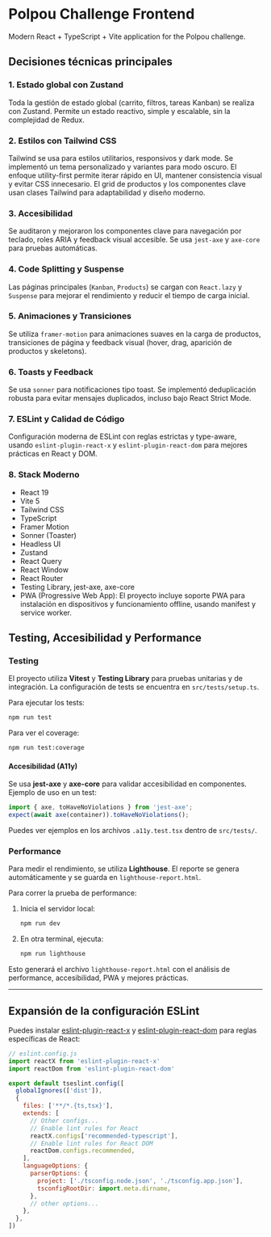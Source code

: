 
# Polpou Challenge Frontend

Modern React + TypeScript + Vite application for the Polpou challenge.


## Decisiones técnicas principales

### 1. Estado global con Zustand
Toda la gestión de estado global (carrito, filtros, tareas Kanban) se realiza con Zustand. Permite un estado reactivo, simple y escalable, sin la complejidad de Redux.

### 2. Estilos con Tailwind CSS
Tailwind se usa para estilos utilitarios, responsivos y dark mode. Se implementó un tema personalizado y variantes para modo oscuro. El enfoque utility-first permite iterar rápido en UI, mantener consistencia visual y evitar CSS innecesario. El grid de productos y los componentes clave usan clases Tailwind para adaptabilidad y diseño moderno.

### 3. Accesibilidad
Se auditaron y mejoraron los componentes clave para navegación por teclado, roles ARIA y feedback visual accesible. Se usa `jest-axe` y `axe-core` para pruebas automáticas.

### 4. Code Splitting y Suspense
Las páginas principales (`Kanban`, `Products`) se cargan con `React.lazy` y `Suspense` para mejorar el rendimiento y reducir el tiempo de carga inicial.

### 5. Animaciones y Transiciones
Se utiliza `framer-motion` para animaciones suaves en la carga de productos, transiciones de página y feedback visual (hover, drag, aparición de productos y skeletons).

### 6. Toasts y Feedback
Se usa `sonner` para notificaciones tipo toast. Se implementó deduplicación robusta para evitar mensajes duplicados, incluso bajo React Strict Mode.

### 7. ESLint y Calidad de Código
Configuración moderna de ESLint con reglas estrictas y type-aware, usando `eslint-plugin-react-x` y `eslint-plugin-react-dom` para mejores prácticas en React y DOM.

### 8. Stack Moderno
- React 19
- Vite 5
- Tailwind CSS
- TypeScript
- Framer Motion
- Sonner (Toaster)
- Headless UI
- Zustand
- React Query
- React Window
- React Router
- Testing Library, jest-axe, axe-core
- PWA (Progressive Web App): El proyecto incluye soporte PWA para instalación en dispositivos y funcionamiento offline, usando manifest y service worker.


## Testing, Accesibilidad y Performance

### Testing

El proyecto utiliza **Vitest** y **Testing Library** para pruebas unitarias y de integración. La configuración de tests se encuentra en `src/tests/setup.ts`.

Para ejecutar los tests:

```bash
npm run test
```

Para ver el coverage:

```bash
npm run test:coverage
```

#### Accesibilidad (A11y)

Se usa **jest-axe** y **axe-core** para validar accesibilidad en componentes. Ejemplo de uso en un test:

```ts
import { axe, toHaveNoViolations } from 'jest-axe';
expect(await axe(container)).toHaveNoViolations();
```

Puedes ver ejemplos en los archivos `.a11y.test.tsx` dentro de `src/tests/`.

### Performance

Para medir el rendimiento, se utiliza **Lighthouse**. El reporte se genera automáticamente y se guarda en `lighthouse-report.html`.

Para correr la prueba de performance:

1. Inicia el servidor local:
   ```bash
   npm run dev
   ```
2. En otra terminal, ejecuta:
   ```bash
   npm run lighthouse
   ```

Esto generará el archivo `lighthouse-report.html` con el análisis de performance, accesibilidad, PWA y mejores prácticas.

---
## Expansión de la configuración ESLint


Puedes instalar [eslint-plugin-react-x](https://github.com/Rel1cx/eslint-react/tree/main/packages/plugins/eslint-plugin-react-x) y [eslint-plugin-react-dom](https://github.com/Rel1cx/eslint-react/tree/main/packages/plugins/eslint-plugin-react-dom) para reglas específicas de React:

```js
// eslint.config.js
import reactX from 'eslint-plugin-react-x'
import reactDom from 'eslint-plugin-react-dom'

export default tseslint.config([
  globalIgnores(['dist']),
  {
    files: ['**/*.{ts,tsx}'],
    extends: [
      // Other configs...
      // Enable lint rules for React
      reactX.configs['recommended-typescript'],
      // Enable lint rules for React DOM
      reactDom.configs.recommended,
    ],
    languageOptions: {
      parserOptions: {
        project: ['./tsconfig.node.json', './tsconfig.app.json'],
        tsconfigRootDir: import.meta.dirname,
      },
      // other options...
    },
  },
])
```
